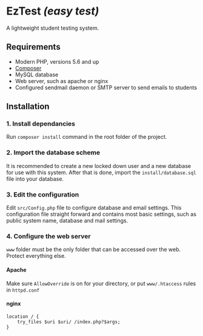 # EzTest *(easy test)*

A lightweight student testing system.

## Requirements

- Modern PHP, versions 5.6 and up
- [Composer](https://getcomposer.org/)
- MySQL database
- Web server, such as apache or nginx
- Configured sendmail daemon or SMTP server to send emails to students

## Installation

### 1. Install dependancies

Run `composer install` command in the root folder of the project.

### 2. Import the database scheme

It is recommended to create a new locked down user and a new database for use with this system.
After that is done, import the `install/database.sql` file into your database.

### 3. Edit the configuration

Edit `src/Config.php` file to configure database and email settings.
This configuration file straight forward and contains most basic settings, such as
public system name, database and mail settings.

### 4. Configure the web server

`www` folder must be the only folder that can be accessed over the web. Protect everything else.

#### Apache
Make sure `AllowOverride` is on for your directory, or put `www/.htaccess` rules in `httpd.conf`

#### nginx
```nginx
location / {
	try_files $uri $uri/ /index.php?$args;
}
```
